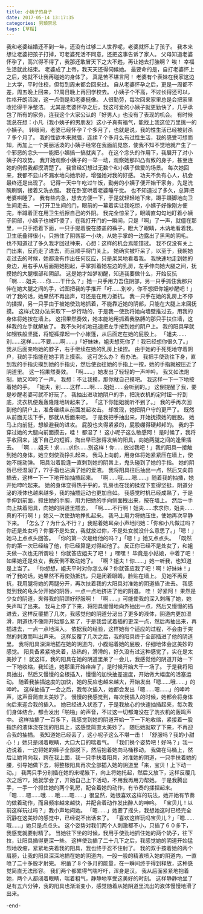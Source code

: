 ```yaml
---
title: 小姨子的身子
date: 2017-05-14 13:17:35
categories: 另類禁忌
tags: [草榴]
---
```

我和老婆结婚还不到一年，还没有过够二人世界呢，老婆就怀上了孩子。
我本来想让老婆把孩子打掉，可老婆死活不同意，还把这事告诉了家人。
父母知道老婆怀孕了，高兴得不得了，我那还敢冒天下之大不韪，再让她去打胎啊？ 唉！
幸福生活就此结束。
老婆成了上帝，我天天还得伺候她。
最要命的是，自打老婆怀上之后，她就不让我再碰她的身体了。
真是苦不堪言阿！
老婆有个表妹在我家这边上大学，平时住校，但每到周末都会回来过。
自从老婆怀孕之后，更是一周都不差，周五晚上回来，??周日晚上再回学校去。
小姨子个不高，不过长得还可以，性格开朗活泼，这一点倒是和老婆挺像。
人很勤劳，每次回来家里总是会把家里收拾得干净整洁。
尤其是老婆怀孕之后，我这可爱的小姨子就更勤快了，几乎承包了所有的家务，连我这个大家公认的「好男人」也没有了表现的机会。
有时候我总在想：小凡｛我小姨子的男朋友｝这小子真有福气，能找上我这位万里挑一的小姨子。
转眼间，老婆已经怀孕７个多月了，也就是说，我的性生活已经被封杀７多个月了。
我的性欲本来就强，连续７个多月么有过性生活，我的感受可想而知，再加上一个美丽活泼的小姨子经常在我面前晃悠，使我不知不觉地就产生了一个邪恶的念头——能把小姨搞一搞就爽了。
在这个念头的作用下，我展开了对小姨子的攻势。
我开始观察小姨子的一举一动，观察她那凹凸有致的身子，甚至连她的例假我都摸清楚了。
我曾经幻想过无数个和小姨子做爱的场景。
每次她回来，我都不显山不漏水地向她示好，增强她对我的好感。
功夫不负有心人，机会最终还是出现了。
记得一天中午吃过午饭，勤劳的小姨子便开始干家务，先是洗碗刷锅，接着又洗衣服。
我在卧室哄着老婆睡午觉。
也不知道过了多久，总算把老婆哄睡了。
我有些内急，想去方便一下，于是就轻轻地下床，蹑手蹑脚地向卫生间走去。
一打开卫生间的门，眼前的一幕着实让我吃惊，小姨子好像刚方便完，半蹲着正在用卫生纸擦自己的外阴。
我完全惊呆了，眼睛直勾勾地盯着小姨子阴部，小姨子也被吓傻了，在我打开门的一瞬间，只是「啊」了一声，就僵在那里，一只手捂着下面，一只手提着脱在膝盖的裤子，瞪大了眼睛，木讷地看着我。
卫生纸叠得很小，只挡住了阴唇那一小块，从她手掌的一边露出了黑黑的阴毛。
也不知道过了多久我才回过神来，心想：这样的机会焉能错过。
我不仅没有关上门出来，反而走了进去，而且顺手将门关上。
她确实被吓呆了，以至于，我朝她走过去的时候，她都没有作出任何反应，只是呆呆地看着我。
我快速地走到她的身边，用右手从后面把她抱起，手掌抓着她左边的乳房，左手伸向她大腿之间，抚摸她的大腿根部和阴部。
这是她才如梦初醒，知道我要做什么，开始反抗「啊……姐夫……你……干什么？」她一只手用力吾住阴部，另一只手抓住我那只伸在她大腿之间的手，试图把我的手推开「吁……别吵，你不想把你姐吵醒吧！」听了我的话，她果然不再出声，可还是在用力抵抗。
我一只手在她的乳房上不停的揉捏，另一只手由于被她使劲地抓着，不能靠近她的阴部，只能在大腿上来回抚摸。
这样式没办法采取下一步行动的，于是我一使劲将她向墙壁推过去，用我的身体将她按在墙上。
这招果然奏效，她本能地用抓着我胳膊的那只手扶住墙，这样我的左手就解放了。
我不失时机地迅速把左手按到她的阴户上。
我的阳具早就如钢铁般坚挺，将短裤撑起一个小帐篷，从后面定在她的屁股上。
「姐夫……别……这样……不要……啊……」「好妹妹，姐夫想死你了！我已经想你很久了。」
我从后面亲吻她的脖子，右手继续在她的乳房上揉捏。
由于她的手死死地守着阴户，我的手指能在她手背上摸索。
这可怎么办？ 有办法。
我把手使劲往下身，直到我的手指尖摸到她的手指尖，然后使劲往她的手指上一按，她的手指就被压近了阴道里。
这一招果然奏效。
「啊……」她发出了轻轻的一声呻吟。
我又如法炮制，她又呻吟了一声。
我想：不让我摸，那你就自己摸吧。
我这样一下一下地按着她的手。
「姐夫，别……这样……啊……姐姐……会听到的。」
这倒提醒了我，要是吵醒老婆可就不好玩了。
我抽出进攻她阴户的手，把洗衣机的定时钮一拧到底，洗衣机便轰轰隆隆地转起来了。
「这下你姐姐就听不到了。」
我的手再次回到他的阴户上，准备继续从前面发起攻击。
却发现，她把阴户守的更严了。
既然从前面无法下手，那就从后面来吧。
于是我把手抽出来，开始抚摸她的屁股。
她马上向前挺，想躲避我的进攻。
屁股也夹得紧紧的，屁股绷得硬邦邦的。
我的手穿过她的大腿向前面摸去，哇！ 都湿了！ 这小呢子这么敏感阿！ 是时候了，我将手收回来，退下自己的短裤，掏出早已胀得发紫的阳具，向她两腿之间的逢里插去。
「啊……姐夫！求……求你……别这样！你……放过我吧！」我的阳具一接触到她的身体，她立刻使劲挣扎起来。
我马上向前，用身体将她紧紧压在墙上，使她不能动弹。
阳具沿着股逢一直刺到她的阴唇上，鬼头碰到了她的手指。
她的阴唇已经湿润了，??手指也沾满了她的爱液。
我将阳具往后抽出一点，然后又向前插去，这样一下一下地开始抽插起来。
「啊……哦……嗯……」随着我的抽插，她开始呻吟起来。
她的身体变得热乎乎的，乳房也在我的揉捏下变得坚挺，阴道分泌的液体也越来越多，我的抽插运动也更加自如。
我感觉时机已经成熟了，于是手伸到前面，抓住她的手腕，用力把她的手向侧面拽出来，按在墙上。
然后一手向上扶着阳具，向她的阴道里插去。
「啊……不行啊！姐夫……求求你，姐夫……真的不行啊！」她又一次使劲地挣扎起来。
我马上用力将她压住，使她再次平静下来。
「怎么了？为什么不行？」我贴着她耳朵小声地问她：「你和小凡做过吗？你还是处女吗？你要不是处女，我就放过你，不是处女就没什么意思了。」「嗯！」她马上点点头回答。
「你的第一次是给他的吗？」「嗯！」她又点点头。
「既然你的第一次已经给了他，你已经算是对得起他了。
反正你已经不是处女了，和姐夫做一次也无所谓啦！ 你就答应姐夫了吧！ 」嘿嘿！ 毕竟是小姑娘，中着了吧！ 如果她还是处女，我反倒不敢动她了。
「啊？姐夫！你……」她一听我，也知道是上当了。
「你想想，姐夫平时对你怎么样？你就答应我了吧！啊！好妹妹！」听了我的话，她果然不再使劲抵抗，只是闭着眼睛，脸贴在墙上。
见她不再反抗，我用腿将她的两腿分开，再次扶着我的大阳具对准她的阴道插了进去。
我感觉到我的龟头分开她的阴唇，一点一点地挤进了他的阴道。
哇！ 好紧阿！ 果然是少女的阴道，夹得我的阴颈好舒服啊！
「啊……」可能使我的深入刺痛了她，她失声叫了出来。
我马上停了下来，将阳具缓慢地向外抽出一点，然后又慢慢的插进去，这样反覆插了几次，我感觉他的阴道分泌出了更多的液体，阴道内更加湿滑，阴道也不像刚开始那么紧了，于是我尝试着插的更深一点，然后再抽出来，再插进去，一点一点地深入。
依据我的经验，这样她有个适应的过程，不会由于突然的刺激而叫出声来。
这样反覆了几次之后，我的阳具终于全部插进了他的阴道里。
我将阳具深深地插在她的阴道内，小腹贴着她的屁股，仔细地体会这美妙的感觉。
阳具备紧紧地夹着，热热的，滑滑的，好久没有过这种感觉了，实在是太美妙了！
就这样，我的阳具在她的阴道里呆了一会儿，我感觉他的阴道开始一下一下地收缩，我知道，她那里开始痒痒了，是时候开始大干一场了。
于是我将阳具抽出，然后又慢慢的全根插入，慢慢的加快抽差速度，开始做大幅度的活塞运动。
随着我抽插速度的加快，她的反应也越来越大，开始发出「嗯……哦……」的呻吟。
这样抽插了一会之后，我每次插入，她都会发出「嗯……嗯……」的呻吟声，这声音简直太美妙了。
慢慢的我感觉到，每次我插入的时候，她都会将身体向后来迎合我的插入。
她已经进入状态了，于是我放心的快速抽插起来，每次我们身体结合，都会发出「啪啪」的声音，不过这一切都淹没在了洗衣机的轰鸣声中。
这样抽插了一百多下，我感觉到她的阴道开始一下一下地收缩，紧接着一股指热的液体浇在我的阳具上，这感觉简直太美妙了。
随后她就软了下来，不再迎合我的抽插。
我知道她已经丢了，这小呢子这么不堪一击！
「舒服吗？我的小甜心！」她只是闭着眼睛，大口大口的喘着气。
「我们换个姿势吧！好吗？」我一边说着，一边将她的裤子全部脱下，然后抱着她向马桶移动。
我做在马桶上，然后让她背向我，跨在我上面，我一只手扶着阳具，对准她的阴道，一只手扶着她的腰，引导她做下去，将整根阳具再次全部插入她的阴道里「来，宝贝！上下动一动。」
我两只手分别插在她的来呢腋下，向上将她托起，然后又放下，这样反覆几次之后??，她就学会了，开始自己上下活动，不用我再用力帮她。
于是我腾出手，一手一个抓住她的两个乳房，配合着她的动作，有节奏的揉捏起来。
「嗯……嗯……哦……哦……嗯……」很显然，她很喜欢这样的玩法，她开始有节奏的做着动作，而且频率越来越快，并配合着动作发出醉人的呻吟。
「宝贝儿！以前这样玩过吗？」我小声地问她。
「嗯……」她要了摇头，我想她这时已经完全沉静在这美妙的感觉中，已经说不出话来了。
「喜欢这样玩吗宝贝儿？」「嗯……哦……」她只是点点头。
这个姿势对我们两个人刺激都不小，只插了６０多下，我感觉就要射精了。
当她往下坐的时候，我用手使劲地抓住她的两个奶子，往下拉，让阳具插得更深一些。
这样使劲插了二十几下之后，我感觉她的阴道开始猛烈地收缩，紧紧地夹着我的阳具，我也终于忍不住射了。
我的双手按着她的两个肩膀，让我的阳具深深地插在她的阴道内，一股一股的精液喷入她的阴道内，一直喷了二十多股才射完。
积蓄了８个多月的能量，在一瞬间终于得到释放，这种感觉简直无法形容。
我们两个都累得气喘吁吁，浑身是汉。
我从后面紧紧地抱着她，两个人都闭着眼睛，喘着粗气，静静地享受这美好的时刻。
这样静静地坐了足有五六分钟，我的阳具也渐渐变小，感觉随着从她阴道里流出的液体慢慢地滑了出来。

-end-